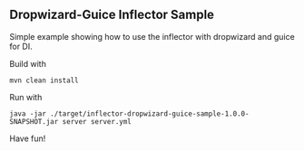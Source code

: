 ## Dropwizard-Guice Inflector Sample

Simple example showing how to use the inflector with dropwizard and guice for DI. 

Build with 

```
mvn clean install 
```

Run with 

```
java -jar ./target/inflector-dropwizard-guice-sample-1.0.0-SNAPSHOT.jar server server.yml
```

Have fun!

